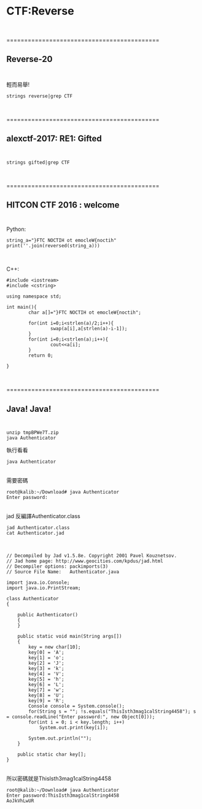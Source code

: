 <br />

# CTF:Reverse

<br />


===========================================

Reverse-20<br /><br />
-------------------------------------------

輕而易舉!
```
strings reverse|grep CTF
```

<br />


===========================================

alexctf-2017: RE1: Gifted<br /><br />
-------------------------------------------

```
strings gifted|grep CTF
```

<br />

===========================================

HITCON CTF 2016 : welcome<br /><br />
-------------------------------------------
Python:
```
string_a="}FTC NOCTIH ot emocleW{noctih"
print(''.join(reversed(string_a)))
```
<br />

C++:
```
#include <iostream>
#include <cstring>

using namespace std;

int main(){
        char a[]="}FTC NOCTIH ot emocleW{noctih";

        for(int i=0;i<strlen(a)/2;i++){
                swap(a[i],a[strlen(a)-i-1]);
        }
        for(int i=0;i<strlen(a);i++){
                cout<<a[i];
        }
        return 0;

}

```


<br />

===========================================

Java! Java!<br /><br />
-------------------------------------------

```
unzip tmpBPWe7T.zip
java Authenticator

```
執行看看
```
java Authenticator
```
<br />
需要密碼

```
root@kalib:~/Download# java Authenticator 
Enter password:

```


<br />
jad 反編譯Authenticator.class

```
jad Authenticator.class
cat Authenticator.jad
```

<br />

```
// Decompiled by Jad v1.5.8e. Copyright 2001 Pavel Kouznetsov.
// Jad home page: http://www.geocities.com/kpdus/jad.html
// Decompiler options: packimports(3) 
// Source File Name:   Authenticator.java

import java.io.Console;
import java.io.PrintStream;

class Authenticator
{

    public Authenticator()
    {
    }

    public static void main(String args[])
    {
        key = new char[10];
        key[0] = 'A';
        key[1] = 'o';
        key[2] = 'J';
        key[3] = 'k';
        key[4] = 'V';
        key[5] = 'h';
        key[6] = 'L';
        key[7] = 'w';
        key[8] = 'U';
        key[9] = 'R';
        Console console = System.console();
        for(String s = ""; !s.equals("ThisIsth3mag1calString4458"); s = console.readLine("Enter password:", new Object[0]));
        for(int i = 0; i < key.length; i++)
            System.out.print(key[i]);

        System.out.println("");
    }

    public static char key[];
}

```

<br />
所以密碼就是ThisIsth3mag1calString4458

<br />

```
root@kalib:~/Download# java Authenticator 
Enter password:ThisIsth3mag1calString4458
AoJkVhLwUR
```

<br />

